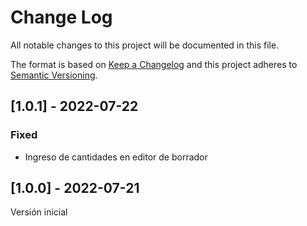 # Change Log
All notable changes to this project will be documented in this file.
 
The format is based on [Keep a Changelog](http://keepachangelog.com/)
and this project adheres to [Semantic Versioning](http://semver.org/).


## [1.0.1] - 2022-07-22
 
### Fixed
 
- Ingreso de cantidades en editor de borrador 


## [1.0.0] - 2022-07-21

Versión inicial
